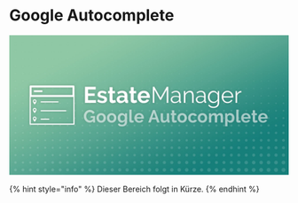 # Google Autocomplete

![](../../.gitbook/assets/produktbild_google-autocomplete_github.jpg)

{% hint style="info" %}
Dieser Bereich folgt in Kürze.
{% endhint %}



